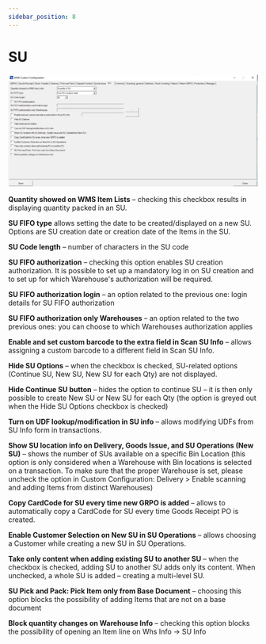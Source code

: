 ```yaml
---
sidebar_position: 8
---
```


# SU

![SU](./media/cc-su.webp)

**Quantity showed on WMS Item Lists** – checking this checkbox results in displaying quantity packed in an SU.

**SU FIFO type** allows setting the date to be created/displayed on a new SU. Options are SU creation date or creation date of the Items in the SU.

**SU Code length** – number of characters in the SU code

**SU FIFO authorization** – checking this option enables SU creation authorization. It is possible to set up a mandatory log in on SU creation and to set up for which Warehouse's authorization will be required.

**SU FIFO authorization login** – an option related to the previous one: login details for SU FIFO authorization

**SU FIFO authorization only Warehouses** – an option related to the two previous ones: you can choose to which Warehouses authorization applies

**Enable and set custom barcode to the extra field in Scan SU Info** – allows assigning a custom barcode to a different field in Scan SU Info.

**Hide SU Options** – when the checkbox is checked, SU-related options (Continue SU, New SU, New SU for each Qty) are not displayed.

**Hide Continue SU button** – hides the option to continue SU – it is then only possible to create New SU or New SU for each Qty (the option is greyed out when the Hide SU Options checkbox is checked)

**Turn on UDF lookup/modification in SU info** – allows modifying UDFs from SU Info form in transactions.

**Show SU location info on Delivery, Goods Issue, and SU Operations (New SU)** – shows the number of SUs available on a specific Bin Location (this option is only considered when a Warehouse with Bin locations is selected on a transaction. To make sure that the proper Warehouse is set, please uncheck the option in Custom Configuration: Delivery > Enable scanning and adding Items from distinct Warehouses)

**Copy CardCode for SU every time new GRPO is added** – allows to automatically copy a CardCode for SU every time Goods Receipt PO is created.

**Enable Customer Selection on New SU in SU Operations** – allows choosing a Customer while creating a new SU in SU Operations.

**Take only content when adding existing SU to another SU** – when the checkbox is checked, adding SU to another SU adds only its content. When unchecked, a whole SU is added – creating a multi-level SU.

**SU Pick and Pack: Pick Item only from Base Document** – choosing this option blocks the possibility of adding Items that are not on a base document

**Block quantity changes on Warehouse Info** – checking this option blocks the possibility of opening an Item line on Whs Info → SU Info

